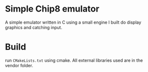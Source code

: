 # Simple Chip8 emulator
A simple emulator written in C using a small engine I built do display graphics and catching input.

# Build
run ``` CMakeLists.txt ``` using cmake. All external libraries used are in the vendor folder.